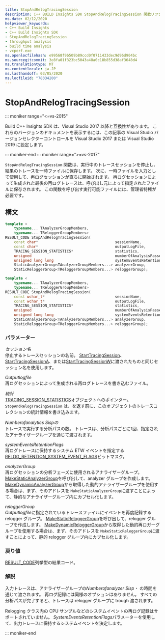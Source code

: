 ```yaml
---
title: StopAndRelogTracingSession
description: C++ BUILD Insights SDK StopAndRelogTracingSession 関数リファレンス。
ms.date: 02/12/2020
helpviewer_keywords:
- C++ Build Insights
- C++ Build Insights SDK
- StopAndRelogTracingSession
- throughput analysis
- build time analysis
- vcperf.exe
ms.openlocfilehash: e99568f9b509b89ccd0f0711433dec9d96d904bc
ms.sourcegitcommit: 3e8fa01f323bc5043a48a0c18b855d38af3648d4
ms.translationtype: MT
ms.contentlocale: ja-JP
ms.lasthandoff: 03/05/2020
ms.locfileid: "78334200"
---
```

# <a name="stopandrelogtracingsession"></a>StopAndRelogTracingSession

::: moniker range="<=vs-2015"

Build C++ Insights SDK は、Visual Studio 2017 以降と互換性があります。 これらのバージョンのドキュメントを表示するには、この記事の Visual Studio バージョンセレクターコントロールを Visual Studio 2017 または Visual Studio 2019 に設定します。

::: moniker-end
::: moniker range=">=vs-2017"

`StopAndRelogTracingSession` 関数は、実行中のトレースセッションを停止し、結果のトレースを一時ファイルに保存します。 次に、一時ファイルを入力として使用して、再ログセッションが直ちに開始されます。 再ログセッションによって生成された最後の再ログトレースは、呼び出し元によって指定されたファイルに保存されます。 この関数を呼び出す実行可能ファイルには、管理者特権が必要です。

## <a name="syntax"></a>構文

```cpp
template <
    typename... TAnalyzerGroupMembers,
    typename... TReloggerGroupMembers>
RESULT_CODE StopAndRelogTracingSession(
    const char*                                   sessionName,
    const char*                                   outputLogFile,
    TRACING_SESSION_STATISTICS*                   statistics,
    unsigned                                      numberOfAnalysisPasses,
    unsigned long long                            systemEventsRetentionFlags,
    StaticAnalyzerGroup<TAnalyzerGroupMembers...> analyzerGroup,
    StaticReloggerGroup<TReloggerGroupMembers...> reloggerGroup);

template <
    typename... TAnalyzerGroupMembers,
    typename... TReloggerGroupMembers>
RESULT_CODE StopAndRelogTracingSession(
    const wchar_t*                                sessionName,
    const wchar_t*                                outputLogFile,
    TRACING_SESSION_STATISTICS*                   statistics,
    unsigned                                      numberOfAnalysisPasses,
    unsigned long long                            systemEventsRetentionFlags,
    StaticAnalyzerGroup<TAnalyzerGroupMembers...> analyzerGroup,
    StaticReloggerGroup<TReloggerGroupMembers...> reloggerGroup);
```

### <a name="parameters"></a>パラメーター

*セッション名*\
停止するトレースセッションの名前。 [StartTracingSession](start-tracing-session.md)、 [StartTracingSessionA](start-tracing-session-a.md)、または[StartTracingSessionW](start-tracing-session-w.md)に渡されたものと同じセッション名を使用します。

*Outputlogfile*\
再ログセッションによって生成される再ログトレースを書き込むファイル。

*統計*\
[TRACING_SESSION_STATISTICS](../other-types/tracing-session-statistics-struct.md)オブジェクトへのポインター。 `StopAndRelogTracingSession` は、を返す前に、このオブジェクトのトレースコレクションの統計情報を書き込みます。

*Numberofanalytics Sispの*\
トレースで実行する分析パスの数。 トレースは、分析パスごとに1回、指定されたアナライザーグループを通じて渡されます。

*systemEventsRetentionFlags*\
再ログトレースに保持するシステム ETW イベントを指定する[RELOG_RETENTION_SYSTEM_EVENT_FLAGS](../other-types/relog-retention-system-event-flags-constants.md)ビットマスク。

*analyzerGroup*\
再ログセッションの分析フェーズに使用されるアナライザーグループ。 [MakeStaticAnalyzerGroup](make-static-analyzer-group.md)を呼び出して、analyzer グループを作成します。 [MakeDynamicAnalyzerGroup](make-dynamic-analyzer-group.md)から取得した動的アナライザーグループを使用する場合は、まず、そのアドレスを `MakeStaticAnalyzerGroup`に渡すことによって、静的なアナライザーグループ内にカプセル化します。

*reloggerGroup*\
*Outputlogfile*に指定されているトレースファイルにイベントを再度記録する relogger グループ。 [MakeStaticReloggerGroup](make-static-relogger-group.md)を呼び出して、relogger グループを作成します。 [MakeDynamicReloggerGroup](make-dynamic-relogger-group.md)から取得した動的再ロガーグループを使用する場合は、まず、そのアドレスを `MakeStaticReloggerGroup`に渡すことによって、静的 relogger グループ内にカプセル化します。

### <a name="return-value"></a>戻り値

[RESULT_CODE](../other-types/result-code-enum.md)列挙型の結果コード。

### <a name="remarks"></a>解説

入力トレースは、アナライザーグループの*Numberofanalyzer Sisp・* の時間を通じて渡されます。 再ログ記録には同様のオプションはありません。 すべての分析パスが完了すると、トレースは relogger グループに trough 渡されます。

Relogging クラス内の CPU サンプルなどのシステムイベントの再ログ記録はサポートされていません。 *SystemEventsRetentionFlags*パラメーターを使用して、出力トレースに保持するシステムイベントを決定します。

::: moniker-end
